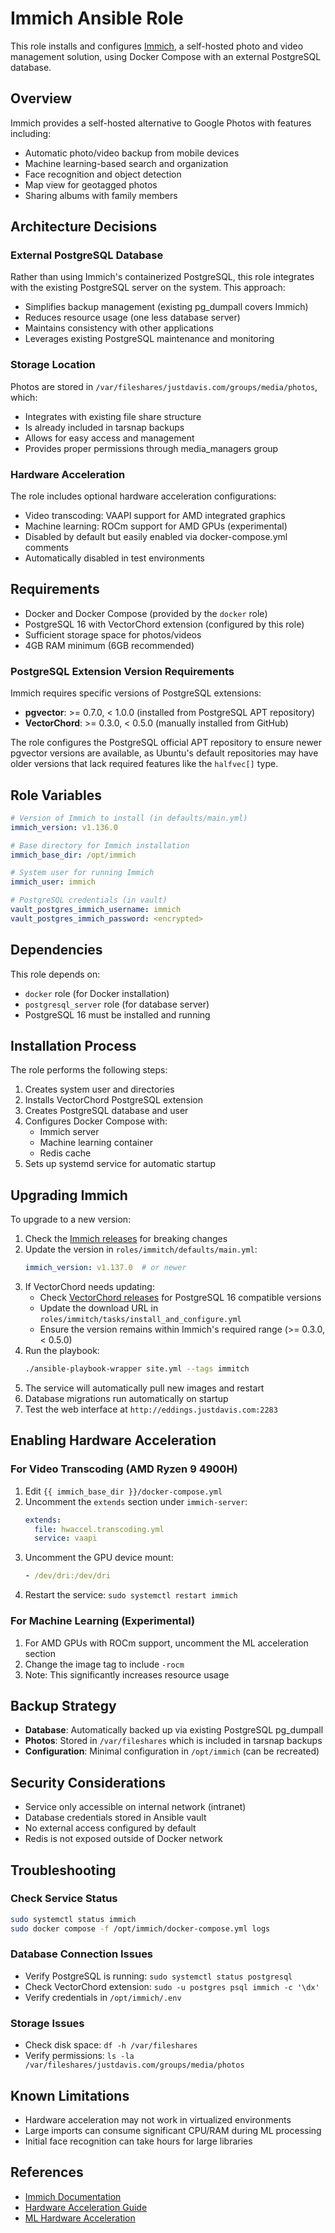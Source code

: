 # Immich Ansible Role

This role installs and configures [Immich](https://immich.app/), a self-hosted photo and video management solution, using Docker Compose with an external PostgreSQL database.

## Overview

Immich provides a self-hosted alternative to Google Photos with features including:
- Automatic photo/video backup from mobile devices
- Machine learning-based search and organization
- Face recognition and object detection
- Map view for geotagged photos
- Sharing albums with family members

## Architecture Decisions

### External PostgreSQL Database
Rather than using Immich's containerized PostgreSQL, this role integrates with the existing PostgreSQL server on the system. This approach:
- Simplifies backup management (existing pg_dumpall covers Immich)
- Reduces resource usage (one less database server)
- Maintains consistency with other applications
- Leverages existing PostgreSQL maintenance and monitoring

### Storage Location
Photos are stored in `/var/fileshares/justdavis.com/groups/media/photos`, which:
- Integrates with existing file share structure
- Is already included in tarsnap backups
- Allows for easy access and management
- Provides proper permissions through media_managers group

### Hardware Acceleration
The role includes optional hardware acceleration configurations:
- Video transcoding: VAAPI support for AMD integrated graphics
- Machine learning: ROCm support for AMD GPUs (experimental)
- Disabled by default but easily enabled via docker-compose.yml comments
- Automatically disabled in test environments

## Requirements

- Docker and Docker Compose (provided by the `docker` role)
- PostgreSQL 16 with VectorChord extension (configured by this role)
- Sufficient storage space for photos/videos
- 4GB RAM minimum (6GB recommended)

### PostgreSQL Extension Version Requirements

Immich requires specific versions of PostgreSQL extensions:
- **pgvector**: >= 0.7.0, < 1.0.0 (installed from PostgreSQL APT repository)
- **VectorChord**: >= 0.3.0, < 0.5.0 (manually installed from GitHub)

The role configures the PostgreSQL official APT repository to ensure newer pgvector versions are available, as Ubuntu's default repositories may have older versions that lack required features like the `halfvec[]` type.

## Role Variables

```yaml
# Version of Immich to install (in defaults/main.yml)
immich_version: v1.136.0

# Base directory for Immich installation
immich_base_dir: /opt/immich

# System user for running Immich
immich_user: immich

# PostgreSQL credentials (in vault)
vault_postgres_immich_username: immich
vault_postgres_immich_password: <encrypted>
```

## Dependencies

This role depends on:
- `docker` role (for Docker installation)
- `postgresql_server` role (for database server)
- PostgreSQL 16 must be installed and running

## Installation Process

The role performs the following steps:

1. Creates system user and directories
2. Installs VectorChord PostgreSQL extension
3. Creates PostgreSQL database and user
4. Configures Docker Compose with:
   - Immich server
   - Machine learning container
   - Redis cache
5. Sets up systemd service for automatic startup

## Upgrading Immich

To upgrade to a new version:

1. Check the [Immich releases](https://github.com/immich-app/immich/releases) for breaking changes
2. Update the version in `roles/immitch/defaults/main.yml`:
   ```yaml
   immich_version: v1.137.0  # or newer
   ```
3. If VectorChord needs updating:
   - Check [VectorChord releases](https://github.com/tensorchord/VectorChord/releases) for PostgreSQL 16 compatible versions
   - Update the download URL in `roles/immitch/tasks/install_and_configure.yml`
   - Ensure the version remains within Immich's required range (>= 0.3.0, < 0.5.0)
4. Run the playbook:
   ```bash
   ./ansible-playbook-wrapper site.yml --tags immitch
   ```
5. The service will automatically pull new images and restart
6. Database migrations run automatically on startup
7. Test the web interface at `http://eddings.justdavis.com:2283`

## Enabling Hardware Acceleration

### For Video Transcoding (AMD Ryzen 9 4900H)
1. Edit `{{ immich_base_dir }}/docker-compose.yml`
2. Uncomment the `extends` section under `immich-server`:
   ```yaml
   extends:
     file: hwaccel.transcoding.yml
     service: vaapi
   ```
3. Uncomment the GPU device mount:
   ```yaml
   - /dev/dri:/dev/dri
   ```
4. Restart the service: `sudo systemctl restart immich`

### For Machine Learning (Experimental)
1. For AMD GPUs with ROCm support, uncomment the ML acceleration section
2. Change the image tag to include `-rocm`
3. Note: This significantly increases resource usage

## Backup Strategy

- **Database**: Automatically backed up via existing PostgreSQL pg_dumpall
- **Photos**: Stored in `/var/fileshares` which is included in tarsnap backups
- **Configuration**: Minimal configuration in `/opt/immich` (can be recreated)

## Security Considerations

- Service only accessible on internal network (intranet)
- Database credentials stored in Ansible vault
- No external access configured by default
- Redis is not exposed outside of Docker network

## Troubleshooting

### Check Service Status
```bash
sudo systemctl status immich
sudo docker compose -f /opt/immich/docker-compose.yml logs
```

### Database Connection Issues
- Verify PostgreSQL is running: `sudo systemctl status postgresql`
- Check VectorChord extension: `sudo -u postgres psql immich -c '\dx'`
- Verify credentials in `/opt/immich/.env`

### Storage Issues
- Check disk space: `df -h /var/fileshares`
- Verify permissions: `ls -la /var/fileshares/justdavis.com/groups/media/photos`

## Known Limitations

- Hardware acceleration may not work in virtualized environments
- Large imports can consume significant CPU/RAM during ML processing
- Initial face recognition can take hours for large libraries

## References

- [Immich Documentation](https://immich.app/docs)
- [Hardware Acceleration Guide](https://immich.app/docs/features/hardware-transcoding)
- [ML Hardware Acceleration](https://immich.app/docs/features/ml-hardware-acceleration)